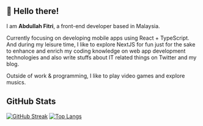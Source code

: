 ## 👋 Hello there!

I am **Abdullah Fitri**, a front-end developer based in Malaysia. 

Currently focusing on developing mobile apps using React + TypeScript. And during my leisure time, I like to explore NextJS for fun just for the sake to enhance and enrich my coding knowledge on web app development technologies and also write stuffs about IT related things on Twitter and my blog. 

Outside of work & programming, I like to play video games and explore musics. 


## GitHub Stats
[![GitHub Streak](https://streak-stats.demolab.com/?user=fvtrx&currStreakNum=2FD3EB&fire=pink&sideLabels=F00&date_format=[Y.]n.j)](https://git.io/streak-stats)
[![Top Langs](https://github-readme-stats.vercel.app/api/top-langs/?username=fvtrx&layout=compact&theme=vision-friendly-dark)](https://github.com/anuraghazra/github-readme-stats)

<!--
**fvtrx/fvtrx** is a ✨ _special_ ✨ repository because its `README.md` (this file) appears on your GitHub profile.

Here are some ideas to get you started:

- 🔭 I’m currently working on ...
- 🌱 I’m currently learning ...
- 👯 I’m looking to collaborate on ...
- 🤔 I’m looking for help with ...
- 💬 Ask me about ...
- 📫 How to reach me: ...
- 😄 Pronouns: ...
- ⚡ Fun fact: ...
-->
